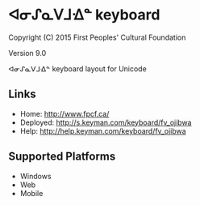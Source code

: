 ᐊᓂᔑᓇᐯᒧᐎᓐ keyboard
======================

Copyright (C) 2015 First Peoples' Cultural Foundation

Version 9.0

ᐊᓂᔑᓇᐯᒧᐎᓐ keyboard layout for Unicode

Links
-----

 * Home:     <http://www.fpcf.ca/>
 * Deployed: <http://s.keyman.com/keyboard/fv_ojibwa>
 * Help:     <http://help.keyman.com/keyboard/fv_ojibwa>
 
Supported Platforms
-------------------

 * Windows
 * Web
 * Mobile
